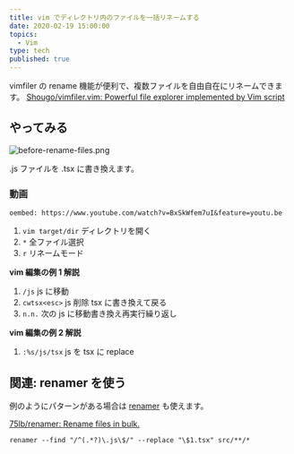 ```yaml
---
title: vim でディレクトリ内のファイルを一括リネームする
date: 2020-02-19 15:00:00
topics:
  - Vim
type: tech
published: true
---
```


vimfiler の rename 機能が便利で、複数ファイルを自由自在にリネームできます。
[Shougo/vimfiler\.vim: Powerful file explorer implemented by Vim script](https://github.com/Shougo/vimfiler.vim)

## やってみる

![before-rename-files.png](https://elzup-image-storage.s3.amazonaws.com/blog/before-rename-files.png)

.js ファイルを .tsx に書き換えます。

### 動画

`oembed: https://www.youtube.com/watch?v=BxSkWfem7uI&feature=youtu.be`

1. `vim target/dir` ディレクトリを開く
1. `*` 全ファイル選択
1. `r` リネームモード

**vim 編集の例 1 解説**

1. `/js` js に移動
1. `cwtsx<esc>` js 削除 tsx に書き換えて戻る
1. `n.n.` 次の js に移動書き換え再実行繰り返し

**vim 編集の例 2 解説**

1. `:%s/js/tsx` js を tsx に replace

## 関連: renamer を使う

例のようにパターンがある場合は [renamer](https://github.com/75lb/renamer) も使えます。

[75lb/renamer: Rename files in bulk\.](https://github.com/75lb/renamer)

```
renamer --find "/^(.*?)\.js\$/" --replace "\$1.tsx" src/**/*
```
